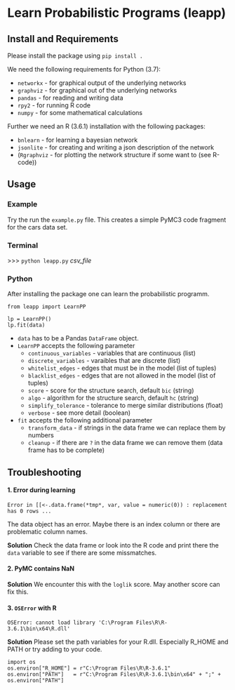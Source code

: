 # Learn Probabilistic Programs (leapp)

## Install and Requirements
Please install the package using `pip install .`

We need the following requirements for Python (3.7):

- `networkx` - for graphical output of the underlying networks
- `graphviz` - for graphical out of the underlying networks
- `pandas` - for reading and writing data
- `rpy2` - for running R code 
- `numpy` - for some mathematical calculations

Further we need an R (3.6.1) installation with the following packages:

- `bnlearn` - for learning a bayesian network
- `jsonlite` - for creating and writing a json description of the network
- (`Rgraphviz` - for plotting the network structure if some want to (see R-code))

## Usage

### Example
Try the run the `example.py` file. This creates a simple PyMC3 code fragment for the cars data set. 


### Terminal
\>\>\> `python leapp.py` _csv\_file_

### Python
After installing the package one can learn the probabilistic programm. 
```
from leapp import LearnPP

lp = LearnPP()
lp.fit(data)
```

- `data` has to be a Pandas `DataFrame` object.
- `LearnPP` accepts the following parameter
    - `continuous_variables` - variables that are continuous (list) 
    - `discrete_variables` - varaibles that are discrete (list)
    - `whitelist_edges` - edges that must be in the model (list of tuples)
    - `blacklist_edges` - edges that are not allowed in the model (list of tuples)
    - `score` - score for the structure search, default `bic` (string)
    - `algo` - algorithm for the structure search, default `hc` (string)
    - `simplify_tolerance` - tolerance to merge similar distributions (float)
    - `verbose` - see more detail (boolean)
- `fit` accepts the following additional parameter
    - `transform_data` - if strings in the data frame we can replace them by numbers
    - `cleanup` - if there are `?` in the data frame we can remove them (data frame has to be complete)

## Troubleshooting
#### 1. Error during learning 
`Error in [[<-.data.frame(*tmp*, var, value = numeric(0)) : replacement has 0 rows ...`

The data object has an error. Maybe there is an index column or there are problematic column names. 

**Solution** Check the data frame or look into the R code and print there the `data` variable to see if there are some missmatches.

#### 2. PyMC contains NaN
**Solution** We encounter this with the `loglik` score. May another score can fix this. 

#### 3. `OSError` with R
`OSError: cannot load library 'C:\Program Files\R\R-3.6.1\bin\x64\R.dll'`

**Solution** Please set the path variables for your R.dll. Especially R_HOME and PATH or try adding to your code.
```
import os
os.environ["R_HOME"] = r"C:\Program Files\R\R-3.6.1"
os.environ["PATH"]   = r"C:\Program Files\R\R-3.6.1\bin\x64" + ";" + os.environ["PATH"]
```